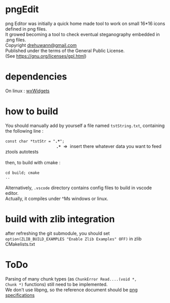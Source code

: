 # pngEdit
png Editor was initially a quick home made tool to work on small 16*16 icons defined in png files.<br>
It growed becoming a tool to check eventual steganography embedded in .png files.<br>
Copyright drehuwann@gmail.com<br>
Published under the terms of the General Public License.<br>
(See https://gnu.org/licenses/gpl.html)<br>
# dependencies
On linux : [wxWidgets](https://github.com/wxWidgets/wxWidgets)<br>

# how to build
You should manually add by yourself a file named <code>tstString.txt</code>, containing the following line :<br>
<br><code>const char \*tstStr = "**\.\***"; </code><br>
&nbsp;&nbsp;&nbsp;&nbsp;&nbsp;&nbsp;&nbsp;&nbsp;&nbsp;&nbsp;&nbsp;&nbsp;&nbsp;&nbsp;&nbsp;&nbsp;&nbsp;&nbsp;&nbsp;
&nbsp;&nbsp;&nbsp;&nbsp;&nbsp;&nbsp;&nbsp;&nbsp;&nbsp;&nbsp;&nbsp;&nbsp;&nbsp;&nbsp;&nbsp;&nbsp;&nbsp;&nbsp;&ensp;
<code>**.\***</code> &nbsp;=>&nbsp; insert there whatever data you want to feed ztools autotests<br>
<br>then, to build with cmake :<br><br><code>cd build; cmake ..</code><br><br>
Alternatively, <code>.vscode</code> directory contains config files to build in vscode editor.<br>
Actually, it compiles under ^Ms windows or linux.<br>

# build with zlib integration 
after refreshing the git submodule, you should set <code>option(ZLIB_BUILD_EXAMPLES "Enable Zlib Examples" OFF)</code>
in zlib CMakelists.txt<br>

# ToDo
Parsing of many chunk types (as <code>ChunkError Read....(void *, Chunk *)</code> functions) still need to be implemented.<br>
We don't use libpng, so the reference document should be [png specifications](https://www.w3.org/TR/png-3)<br>

